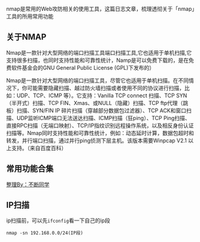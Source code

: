 nmap是常用的Web攻防相关的使用工具，这篇日志文章，梳理透彻关于「nmap」工具的所用常用功能

## 关于NMAP

Nmap是一款针对大型网络的端口扫描工具端口扫描工具,它也适用于单机扫描,它支持很多扫描，也同时支持性能和可靠性统计，Namp是可以免费下载的，是在免费软件基金会的GNU General Public License (GPL)下发布的）

Nmap是一款针对大型网络的端口扫描工具，尽管它也适用于单机扫描。在不同情况下，你可能需要隐藏扫描、越过防火墙扫描或者使用不同的协议进行扫描，比如：UDP、TCP、ICMP 等）。它支持：Vanilla TCP connect 扫描、TCP SYN（半开式）扫描、TCP FIN、Xmas、或NULL（隐藏）扫描、TCP ftp代理（跳板）扫描、SYN/FIN IP 碎片扫描（穿越部分数据包过滤器）、TCP ACK和窗口扫描、UDP监听ICMP端口无法送达扫描、ICMP扫描（狂ping）、TCP Ping扫描、直接RPC扫描（无端口映射）、TCP/IP指纹识别远程操作系统，以及相反身份认证扫描等。Nmap同时支持性能和可靠性统计，例如：动态延时计算，数据包超时和转发，并行端口扫描，通过并行ping侦测下层主机。该版本需要Winpcap V2.1 以上支持。（来自百度百科）

## 常用功能合集

[整理By：不断同学](https://github.com/buduan)

## IP扫描

ip扫描前，可以先<code>ifconfig</code>看一下自己的ip段

<code>nmap -sn 192.168.0.0/24(IP段)</code>
